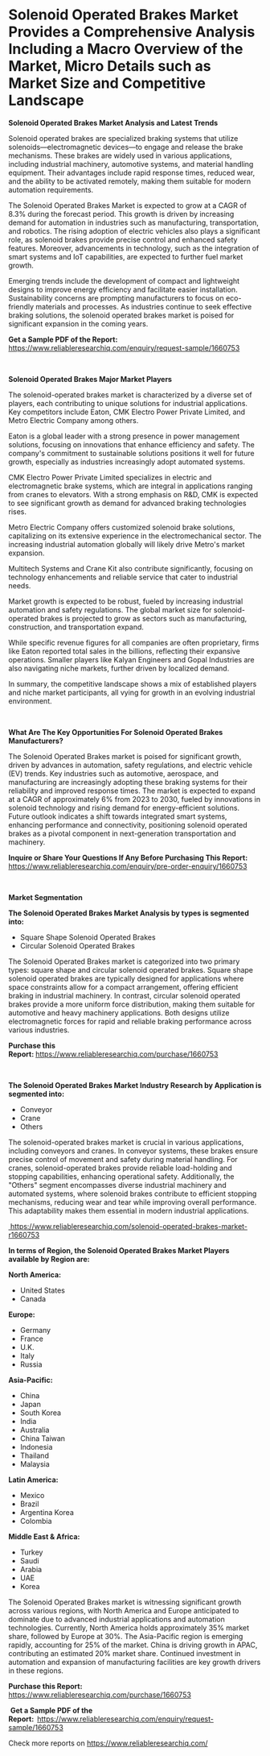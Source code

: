 <p><h1>Solenoid Operated Brakes Market Provides a Comprehensive Analysis Including a Macro Overview of the Market, Micro Details such as Market Size and Competitive Landscape</h1></p><p><strong>Solenoid Operated Brakes Market Analysis and Latest Trends</strong></p>
<p><p>Solenoid operated brakes are specialized braking systems that utilize solenoids—electromagnetic devices—to engage and release the brake mechanisms. These brakes are widely used in various applications, including industrial machinery, automotive systems, and material handling equipment. Their advantages include rapid response times, reduced wear, and the ability to be activated remotely, making them suitable for modern automation requirements.</p><p>The Solenoid Operated Brakes Market is expected to grow at a CAGR of 8.3% during the forecast period. This growth is driven by increasing demand for automation in industries such as manufacturing, transportation, and robotics. The rising adoption of electric vehicles also plays a significant role, as solenoid brakes provide precise control and enhanced safety features. Moreover, advancements in technology, such as the integration of smart systems and IoT capabilities, are expected to further fuel market growth.</p><p>Emerging trends include the development of compact and lightweight designs to improve energy efficiency and facilitate easier installation. Sustainability concerns are prompting manufacturers to focus on eco-friendly materials and processes. As industries continue to seek effective braking solutions, the solenoid operated brakes market is poised for significant expansion in the coming years.</p></p>
<p><strong>Get a Sample PDF of the Report:&nbsp;</strong> <a href="https://www.reliableresearchiq.com/enquiry/request-sample/1660753?utm_campaign=1087&utm_medium=2&utm_source=Github&utm_content=ia&utm_term=17012025&utm_id=solenoid-operated-brakes">https://www.reliableresearchiq.com/enquiry/request-sample/1660753</a></p>
<p>&nbsp;</p>
<p><strong>Solenoid Operated Brakes Major Market Players</strong></p>
<p><p>The solenoid-operated brakes market is characterized by a diverse set of players, each contributing to unique solutions for industrial applications. Key competitors include Eaton, CMK Electro Power Private Limited, and Metro Electric Company among others. </p><p>Eaton is a global leader with a strong presence in power management solutions, focusing on innovations that enhance efficiency and safety. The company's commitment to sustainable solutions positions it well for future growth, especially as industries increasingly adopt automated systems.</p><p>CMK Electro Power Private Limited specializes in electric and electromagnetic brake systems, which are integral in applications ranging from cranes to elevators. With a strong emphasis on R&D, CMK is expected to see significant growth as demand for advanced braking technologies rises.</p><p>Metro Electric Company offers customized solenoid brake solutions, capitalizing on its extensive experience in the electromechanical sector. The increasing industrial automation globally will likely drive Metro's market expansion.</p><p>Multitech Systems and Crane Kit also contribute significantly, focusing on technology enhancements and reliable service that cater to industrial needs. </p><p>Market growth is expected to be robust, fueled by increasing industrial automation and safety regulations. The global market size for solenoid-operated brakes is projected to grow as sectors such as manufacturing, construction, and transportation expand.</p><p>While specific revenue figures for all companies are often proprietary, firms like Eaton reported total sales in the billions, reflecting their expansive operations. Smaller players like Kalyan Engineers and Gopal Industries are also navigating niche markets, further driven by localized demand. </p><p>In summary, the competitive landscape shows a mix of established players and niche market participants, all vying for growth in an evolving industrial environment.</p></p>
<p>&nbsp;</p>
<p><strong>What Are The Key Opportunities For Solenoid Operated Brakes Manufacturers?</strong></p>
<p><p>The Solenoid Operated Brakes market is poised for significant growth, driven by advances in automation, safety regulations, and electric vehicle (EV) trends. Key industries such as automotive, aerospace, and manufacturing are increasingly adopting these braking systems for their reliability and improved response times. The market is expected to expand at a CAGR of approximately 6% from 2023 to 2030, fueled by innovations in solenoid technology and rising demand for energy-efficient solutions. Future outlook indicates a shift towards integrated smart systems, enhancing performance and connectivity, positioning solenoid operated brakes as a pivotal component in next-generation transportation and machinery.</p></p>
<p><strong>Inquire or Share Your Questions If Any Before Purchasing This Report:</strong> <a href="https://www.reliableresearchiq.com/enquiry/pre-order-enquiry/1660753?utm_campaign=1087&utm_medium=2&utm_source=Github&utm_content=ia&utm_term=17012025&utm_id=solenoid-operated-brakes">https://www.reliableresearchiq.com/enquiry/pre-order-enquiry/1660753</a></p>
<p>&nbsp;</p>
<p><strong>Market Segmentation</strong></p>
<p><strong>The Solenoid Operated Brakes Market Analysis by types is segmented into:</strong></p>
<p><ul><li>Square Shape Solenoid Operated Brakes</li><li>Circular Solenoid Operated Brakes</li></ul></p>
<p><p>The Solenoid Operated Brakes market is categorized into two primary types: square shape and circular solenoid operated brakes. Square shape solenoid operated brakes are typically designed for applications where space constraints allow for a compact arrangement, offering efficient braking in industrial machinery. In contrast, circular solenoid operated brakes provide a more uniform force distribution, making them suitable for automotive and heavy machinery applications. Both designs utilize electromagnetic forces for rapid and reliable braking performance across various industries.</p></p>
<p><strong>Purchase this Report:&nbsp;</strong><a href="https://www.reliableresearchiq.com/purchase/1660753?utm_campaign=1087&utm_medium=2&utm_source=Github&utm_content=ia&utm_term=17012025&utm_id=solenoid-operated-brakes">https://www.reliableresearchiq.com/purchase/1660753</a></p>
<p>&nbsp;</p>
<p><strong>The Solenoid Operated Brakes Market Industry Research by Application is segmented into:</strong></p>
<p><ul><li>Conveyor</li><li>Crane</li><li>Others</li></ul></p>
<p><p>The solenoid-operated brakes market is crucial in various applications, including conveyors and cranes. In conveyor systems, these brakes ensure precise control of movement and safety during material handling. For cranes, solenoid-operated brakes provide reliable load-holding and stopping capabilities, enhancing operational safety. Additionally, the "Others" segment encompasses diverse industrial machinery and automated systems, where solenoid brakes contribute to efficient stopping mechanisms, reducing wear and tear while improving overall performance. This adaptability makes them essential in modern industrial applications.</p></p>
<p><a href="https://www.reliableresearchiq.com/solenoid-operated-brakes-market-r1660753?utm_campaign=1087&utm_medium=2&utm_source=Github&utm_content=ia&utm_term=17012025&utm_id=solenoid-operated-brakes">&nbsp;https://www.reliableresearchiq.com/solenoid-operated-brakes-market-r1660753</a></p>
<p><strong>In terms of Region, the Solenoid Operated Brakes Market Players available by Region are:</strong></p>
<p>
    <p> <strong> North America: </strong>
        <ul>
            <li>United States</li>
            <li>Canada</li>
        </ul>
        </p> 
    <p> <strong> Europe: </strong>
        <ul>
            <li>Germany</li>
            <li>France</li>
            <li>U.K.</li>
            <li>Italy</li>
            <li>Russia</li>
        </ul>
        </p> 
    <p> <strong> Asia-Pacific: </strong>
        <ul>
            <li>China</li>
            <li>Japan</li>
            <li>South Korea</li>
            <li>India</li>
            <li>Australia</li>
            <li>China Taiwan</li>
            <li>Indonesia</li>
            <li>Thailand</li>
            <li>Malaysia</li>
        </ul>
        </p> 
    <p> <strong> Latin America: </strong>
        <ul>
            <li>Mexico</li>
            <li>Brazil</li>
            <li>Argentina Korea</li>
            <li>Colombia</li>
        </ul>
        </p> 
    <p> <strong> Middle East & Africa: </strong>
        <ul>
            <li>Turkey</li>
            <li>Saudi</li>
            <li>Arabia</li>
            <li>UAE</li>
            <li>Korea</li>
        </ul>
    </p>
    </p>
<p><p>The Solenoid Operated Brakes market is witnessing significant growth across various regions, with North America and Europe anticipated to dominate due to advanced industrial applications and automation technologies. Currently, North America holds approximately 35% market share, followed by Europe at 30%. The Asia-Pacific region is emerging rapidly, accounting for 25% of the market. China is driving growth in APAC, contributing an estimated 20% market share. Continued investment in automation and expansion of manufacturing facilities are key growth drivers in these regions.</p></p>
<p><strong>Purchase this Report: </strong><a href="https://www.reliableresearchiq.com/purchase/1660753?utm_campaign=1087&utm_medium=2&utm_source=Github&utm_content=ia&utm_term=17012025&utm_id=solenoid-operated-brakes">https://www.reliableresearchiq.com/purchase/1660753</a></p>
<p>&nbsp;<strong>Get a Sample PDF of the Report:&nbsp;&nbsp;</strong><a href="https://www.reliableresearchiq.com/enquiry/request-sample/1660753?utm_campaign=1087&utm_medium=2&utm_source=Github&utm_content=ia&utm_term=17012025&utm_id=solenoid-operated-brakes">https://www.reliableresearchiq.com/enquiry/request-sample/1660753</a></p>
<p><strong></strong></p>
<p>Check more reports on <a href="https://www.reliableresearchiq.com/?utm_campaign=1087&utm_medium=2&utm_source=Github&utm_content=ia&utm_term=17012025&utm_id=solenoid-operated-brakes">https://www.reliableresearchiq.com/</a></p>